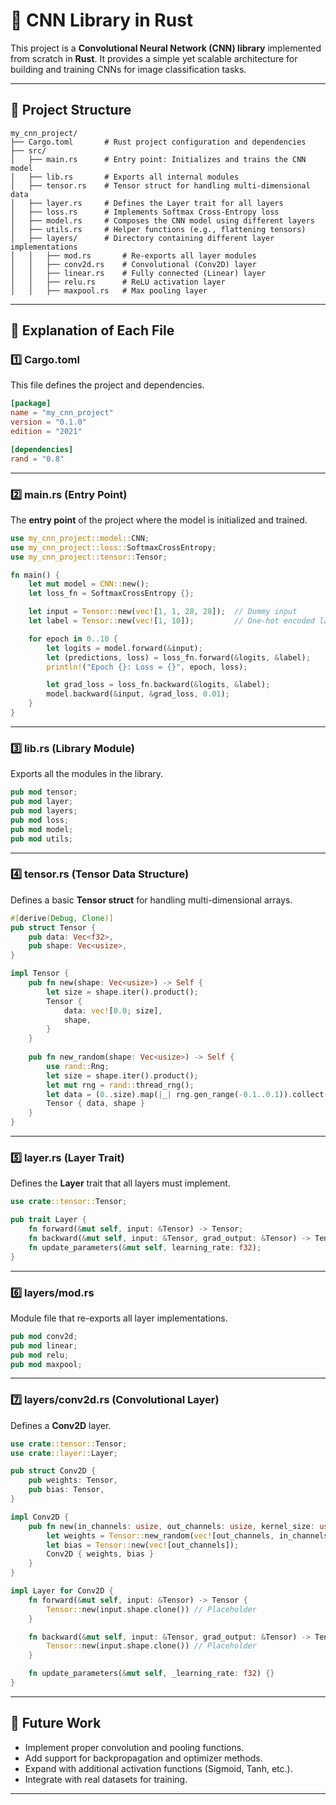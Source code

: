 # 🧠 CNN Library in Rust

This project is a **Convolutional Neural Network (CNN) library** implemented from scratch in **Rust**. It provides a simple yet scalable architecture for building and training CNNs for image classification tasks.

---

## 📂 Project Structure

```
my_cnn_project/
├── Cargo.toml       # Rust project configuration and dependencies
├── src/
│   ├── main.rs      # Entry point: Initializes and trains the CNN model
│   ├── lib.rs       # Exports all internal modules
│   ├── tensor.rs    # Tensor struct for handling multi-dimensional data
│   ├── layer.rs     # Defines the Layer trait for all layers
│   ├── loss.rs      # Implements Softmax Cross-Entropy loss
│   ├── model.rs     # Composes the CNN model using different layers
│   ├── utils.rs     # Helper functions (e.g., flattening tensors)
│   ├── layers/      # Directory containing different layer implementations
│   │   ├── mod.rs       # Re-exports all layer modules
│   │   ├── conv2d.rs    # Convolutional (Conv2D) layer
│   │   ├── linear.rs    # Fully connected (Linear) layer
│   │   ├── relu.rs      # ReLU activation layer
│   │   ├── maxpool.rs   # Max pooling layer
```

---

## 📜 Explanation of Each File

### **1️⃣ Cargo.toml**
This file defines the project and dependencies.

```toml
[package]
name = "my_cnn_project"
version = "0.1.0"
edition = "2021"

[dependencies]
rand = "0.8"
```

---

### **2️⃣ main.rs (Entry Point)**
The **entry point** of the project where the model is initialized and trained.

```rust
use my_cnn_project::model::CNN;
use my_cnn_project::loss::SoftmaxCrossEntropy;
use my_cnn_project::tensor::Tensor;

fn main() {
    let mut model = CNN::new();
    let loss_fn = SoftmaxCrossEntropy {};

    let input = Tensor::new(vec![1, 1, 28, 28]);  // Dummy input
    let label = Tensor::new(vec![1, 10]);         // One-hot encoded label

    for epoch in 0..10 {
        let logits = model.forward(&input);
        let (predictions, loss) = loss_fn.forward(&logits, &label);
        println!("Epoch {}: Loss = {}", epoch, loss);

        let grad_loss = loss_fn.backward(&logits, &label);
        model.backward(&input, &grad_loss, 0.01);
    }
}
```

---

### **3️⃣ lib.rs (Library Module)**
Exports all the modules in the library.

```rust
pub mod tensor;
pub mod layer;
pub mod layers;
pub mod loss;
pub mod model;
pub mod utils;
```

---

### **4️⃣ tensor.rs (Tensor Data Structure)**
Defines a basic **Tensor struct** for handling multi-dimensional arrays.

```rust
#[derive(Debug, Clone)]
pub struct Tensor {
    pub data: Vec<f32>,
    pub shape: Vec<usize>,
}

impl Tensor {
    pub fn new(shape: Vec<usize>) -> Self {
        let size = shape.iter().product();
        Tensor {
            data: vec![0.0; size],
            shape,
        }
    }
    
    pub fn new_random(shape: Vec<usize>) -> Self {
        use rand::Rng;
        let size = shape.iter().product();
        let mut rng = rand::thread_rng();
        let data = (0..size).map(|_| rng.gen_range(-0.1..0.1)).collect();
        Tensor { data, shape }
    }
}
```

---

### **5️⃣ layer.rs (Layer Trait)**
Defines the **Layer** trait that all layers must implement.

```rust
use crate::tensor::Tensor;

pub trait Layer {
    fn forward(&mut self, input: &Tensor) -> Tensor;
    fn backward(&mut self, input: &Tensor, grad_output: &Tensor) -> Tensor;
    fn update_parameters(&mut self, learning_rate: f32);
}
```

---

### **6️⃣ layers/mod.rs**
Module file that re-exports all layer implementations.

```rust
pub mod conv2d;
pub mod linear;
pub mod relu;
pub mod maxpool;
```

---

### **7️⃣ layers/conv2d.rs (Convolutional Layer)**
Defines a **Conv2D** layer.

```rust
use crate::tensor::Tensor;
use crate::layer::Layer;

pub struct Conv2D {
    pub weights: Tensor,
    pub bias: Tensor,
}

impl Conv2D {
    pub fn new(in_channels: usize, out_channels: usize, kernel_size: usize) -> Self {
        let weights = Tensor::new_random(vec![out_channels, in_channels, kernel_size, kernel_size]);
        let bias = Tensor::new(vec![out_channels]);
        Conv2D { weights, bias }
    }
}

impl Layer for Conv2D {
    fn forward(&mut self, input: &Tensor) -> Tensor {
        Tensor::new(input.shape.clone()) // Placeholder
    }

    fn backward(&mut self, input: &Tensor, grad_output: &Tensor) -> Tensor {
        Tensor::new(input.shape.clone()) // Placeholder
    }

    fn update_parameters(&mut self, _learning_rate: f32) {}
}
```

---

## 🚀 Future Work
- Implement proper convolution and pooling functions.
- Add support for backpropagation and optimizer methods.
- Expand with additional activation functions (Sigmoid, Tanh, etc.).
- Integrate with real datasets for training.

---

